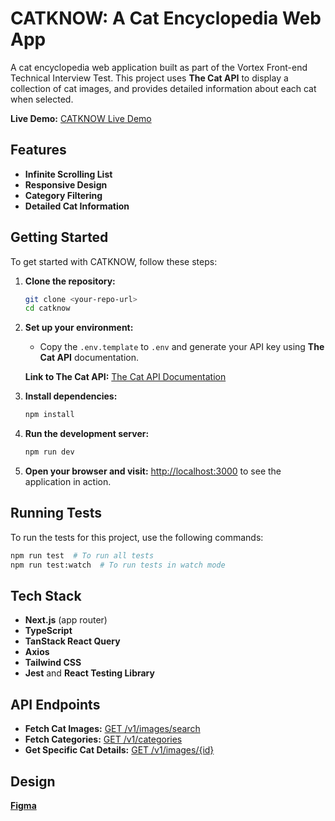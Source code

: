 # CATKNOW: A Cat Encyclopedia Web App

A cat encyclopedia web application built as part of the Vortex Front-end Technical Interview Test. This project uses **The Cat API** to display a collection of cat images, and provides detailed information about each cat when selected.

**Live Demo:** [CATKNOW Live Demo](https://vortex-cats.vercel.app/)

## Features

- **Infinite Scrolling List**
- **Responsive Design**
- **Category Filtering**
- **Detailed Cat Information**

## Getting Started

To get started with CATKNOW, follow these steps:

1. **Clone the repository:**

   ```bash
   git clone <your-repo-url>
   cd catknow
   ```

2. **Set up your environment:**

   - Copy the `.env.template` to `.env` and generate your API key using **The Cat API** documentation.

   **Link to The Cat API:** [The Cat API Documentation](https://developers.thecatapi.com/view-account/ylX4blBYT9FaoVd6OhvR?report=FJkYOq9tW)

3. **Install dependencies:**

   ```bash
   npm install
   ```

4. **Run the development server:**

   ```bash
   npm run dev
   ```

5. **Open your browser and visit:**
   [http://localhost:3000](http://localhost:3000) to see the application in action.

## Running Tests

To run the tests for this project, use the following commands:

```bash
npm run test  # To run all tests
npm run test:watch  # To run tests in watch mode
```

## Tech Stack

- **Next.js** (app router)
- **TypeScript**
- **TanStack React Query**
- **Axios**
- **Tailwind CSS**
- **Jest** and **React Testing Library**

## API Endpoints

- **Fetch Cat Images:** [GET /v1/images/search](https://api.thecatapi.com/v1/images/search)
- **Fetch Categories:** [GET /v1/categories](https://api.thecatapi.com/v1/categories)
- **Get Specific Cat Details:** [GET /v1/images/{id}](https://api.thecatapi.com/v1/images/)

## Design

**[Figma](https://www.figma.com/design/O59cTYodflm2C6VozQRV9v/Front-end-Recruitment?node-id=0-1&node-type=canvas&t=nxcZ6EjBNMWH1gZp-0)**
